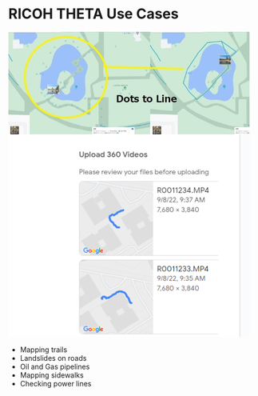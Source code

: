 # RICOH THETA Use Cases

![streetview example](images/use_cases/street_view.png)

* Mapping trails
* Landslides on roads
* Oil and Gas pipelines
* Mapping sidewalks
* Checking power lines
